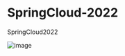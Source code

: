 # SpringCloud-2022
SpringCloud2022

![image](https://user-images.githubusercontent.com/92672384/183785560-a61946c8-e757-4afe-85b4-15d8ca8dfb3d.png)
